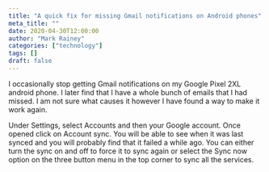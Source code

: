```yaml
---
title: "A quick fix for missing Gmail notifications on Android phones"
meta_title: ""
date: 2020-04-30T12:00:00
author: "Mark Rainey"
categories: ["technology"]
tags: []
draft: false
---
```

I occasionally stop getting Gmail notifications on my Google Pixel 2XL android phone. I later find that I have a whole bunch of emails that I had missed. I am not sure what causes it however I have found a way to make it work again.

Under Settings, select Accounts and then your Google account. Once opened click on Account sync. You will be able to see when it was last synced and you will probably find that it failed a while ago. You can either turn the sync on and off to  force it to sync again or select the Sync now option on the three button menu in the top corner to sync all the services.
